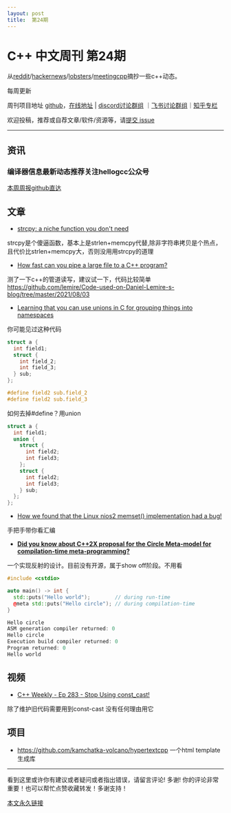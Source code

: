 ```yaml
---
layout: post
title:  第24期
---
```


# C++ 中文周刊 第24期

从[reddit](https://www.reddit.com/r/cpp/)/[hackernews](https://news.ycombinator.com/)/[lobsters](https://lobste.rs/)/[meetingcpp](https://www.meetingcpp.com/blog/blogroll/items/Meeting-Cpp-Blogroll-292.html)摘抄一些c++动态。

每周更新

周刊项目地址 [github](https://github.com/wanghenshui/cppweeklynews)，[在线地址](https://wanghenshui.github.io/cppweeklynews/) | [discord讨论群组](https://discord.gg/cZ9mXVPGx6) ｜[飞书讨论群组](https://applink.feishu.cn/TeeBWN1D)｜[知乎专栏](https://www.zhihu.com/column/jieyaren)

欢迎投稿，推荐或自荐文章/软件/资源等，请[提交 issue](https://github.com/wanghenshui/cppweeklynews/issues)

---

## 资讯

###  编译器信息最新动态推荐关注hellogcc公众号

[本周周报github直达](https://github.com/hellogcc/osdt-weekly/blob/master/weekly/2021-08-04.md/)

## 文章


-  [strcpy: a niche function you don't need](https://nullprogram.com/blog/2021/07/30/)

strcpy是个傻逼函数，基本上是strlen+memcpy代替,除非字符串拷贝是个热点，且代价比strlen+memcpy大，否则没用用strcpy的道理

- [How fast can you pipe a large file to a C++ program?](https://lemire.me/blog/2021/08/03/how-fast-can-you-pipe-a-large-file-to-a-c-program/)

测了一下c++的管道读写，建议试一下，代码比较简单 https://github.com/lemire/Code-used-on-Daniel-Lemire-s-blog/tree/master/2021/08/03

- [Learning that you can use unions in C for grouping things into namespaces](https://utcc.utoronto.ca/~cks/space/blog/programming/CUnionsForNamespaces)

你可能见过这种代码

```c
struct a {
  int field1;
  struct {
    int field_2;
    int field_3;
  } sub;
};

#define field2 sub.field_2
#define field2 sub.field_3
```

如何去掉#define？用union

```c
struct a {
  int field1;
  union {
    struct {
      int field2;
      int field3;
    };
    struct {
      int field2;
      int field3;
    } sub;
  };
};
```

- [How we found that the Linux nios2 memset() implementation had a bug!](https://bootlin.com/blog/how-we-found-that-the-linux-nios2-memset-implementation-had-a-bug/)

手把手带你看汇编
- [**Did you know about C++2X proposal for the Circle Meta-model for compilation-time meta-programming?** ](https://github.com/QuantlabFinancial/cpp_tip_of_the_week/blob/master/237.md)

一个实现反射的设计。目前没有开源，属于show off阶段。不用看

```c++
#include <cstdio>

auto main() -> int {
  std::puts("Hello world");        // during run-time
  @meta std::puts("Hello circle"); // during compilation-time
}

Hello circle
ASM generation compiler returned: 0
Hello circle
Execution build compiler returned: 0
Program returned: 0
Hello world
```





## 视频

- [C++ Weekly - Ep 283 - Stop Using const_cast!](https://www.youtube.com/watch?v=iuLwHoMFP_Y)

除了维护旧代码需要用到const-cast 没有任何理由用它





## 项目

- https://github.com/kamchatka-volcano/hypertextcpp 一个html template生成库

---

看到这里或许你有建议或者疑问或者指出错误，请留言评论! 多谢!  你的评论非常重要！也可以帮忙点赞收藏转发！多谢支持！

[本文永久链接](https://wanghenshui.github.io/cppweeklynews/posts/024.html)
